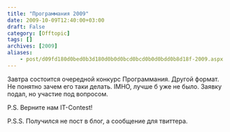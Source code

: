 ```yaml
---
title: "Программания 2009"
date: 2009-10-09T12:40:00+03:00
draft: False
category: [Offtopic]
tags: []
archives: [2009]
aliases:
    - post/d09fd180d0bed0b3d180d0b0d0bcd0bcd0b0d0bdd0b8d18f-2009.aspx
---
```



Завтра состоится очередной конкурс Программания. Другой формат. Не понятно зачем его таки делать. IMHO, лучше б уже не было. Заявку подал, но участие под вопросом.

P.S. Верните нам IT-Contest!

P.S.S. Получился не пост в блог, а сообщение для твиттера. 

